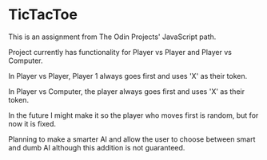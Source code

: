 # TicTacToe

This is an assignment from The Odin Projects' JavaScript path.

Project currently has functionality for Player vs Player and Player vs Computer.

In Player vs Player, Player 1 always goes first and uses 'X' as their token.

In Player vs Computer, the player always goes first and uses 'X' as their token.

In the future I might make it so the player who moves first is random, but for now it is fixed.

Planning to make a smarter AI and allow the user to choose between smart and dumb AI although this addition is not guaranteed.
